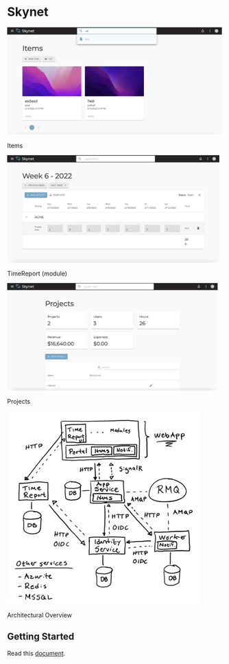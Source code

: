# Skynet

<a href="/Screenshots/items.png">
<img src="/Screenshots/items.png" height="250"  alt="Items"  /></a>

<p>Items</p>

<a href="/Screenshots/timereport.png">
<img src="/Screenshots/timereport.png" height="250"  alt="TimeReport"  /></a>

<p>TimeReport (module)</p>

<a href="/Screenshots/projects.png">
<img src="/Screenshots/projects.png" height="250"  alt="Projects"  /></a>

<p>Projects</p>

<a href="/docs/overview.png">
<img src="/docs/overview.png" height="450"  alt="Overview"  /></a>

<p>Architectural Overview</p>

## Getting Started

Read this [document](/docs/getting-started.md).